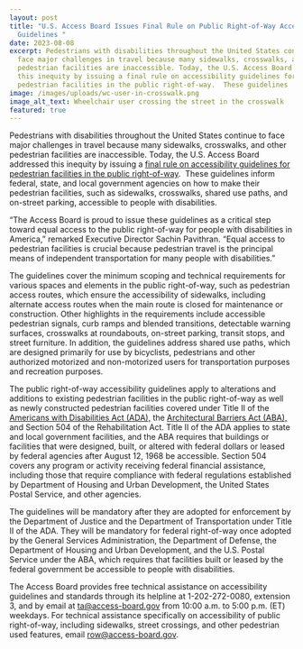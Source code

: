 ```yaml
---
layout: post
title: "U.S. Access Board Issues Final Rule on Public Right-of-Way Accessibility
  Guidelines "
date: 2023-08-08
excerpt: Pedestrians with disabilities throughout the United States continue to
  face major challenges in travel because many sidewalks, crosswalks, and other
  pedestrian facilities are inaccessible. Today, the U.S. Access Board addressed
  this inequity by issuing a final rule on accessibility guidelines for
  pedestrian facilities in the public right-of-way.  These guidelines . . .
image: /images/uploads/wc-user-in-crosswalk.png
image_alt_text: Wheelchair user crossing the street in the crosswalk
featured: true
---
```

Pedestrians with disabilities throughout the United States continue to face major challenges in travel because many sidewalks, crosswalks, and other pedestrian facilities are inaccessible. Today, the U.S. Access Board addressed this inequity by issuing a [final rule on accessibility guidelines for pedestrian facilities in the public right-of-way](https://www.access-board.gov/prowag/).  These guidelines inform federal, state, and local government agencies on how to make their pedestrian facilities, such as sidewalks, crosswalks, shared use paths, and on-street parking, accessible to people with disabilities. 

“The Access Board is proud to issue these guidelines as a critical step toward equal access to the public right-of-way for people with disabilities in America,” remarked Executive Director Sachin Pavithran. “Equal access to pedestrian facilities is crucial because pedestrian travel is the principal means of independent transportation for many people with disabilities.” 

The guidelines cover the minimum scoping and technical requirements for various spaces and elements in the public right-of-way, such as pedestrian access routes, which ensure the accessibility of sidewalks, including alternate access routes when the main route is closed for maintenance or construction. Other highlights in the requirements include accessible pedestrian signals, curb ramps and blended transitions, detectable warning surfaces, crosswalks at roundabouts, on-street parking, transit stops, and street furniture. In addition, the guidelines address shared use paths, which are designed primarily for use by bicyclists, pedestrians and other authorized motorized and non-motorized users for transportation purposes and recreation purposes. 

The public right-of-way accessibility guidelines apply to alterations and additions to existing pedestrian facilities in the public right-of-way as well as newly constructed pedestrian facilities covered under Title II of the [Americans with Disabilities Act (ADA),](https://www.access-board.gov/law/ada.html) the [Architectural Barriers Act (ABA),](https://www.access-board.gov/law/aba.html) and Section 504 of the Rehabilitation Act. Title II of the ADA applies to state and local government facilities, and the ABA requires that buildings or facilities that were designed, built, or altered with federal dollars or leased by federal agencies after August 12, 1968 be accessible. Section 504 covers any program or activity receiving federal financial assistance, including those that require compliance with federal regulations established by Department of Housing and Urban Development, the United States Postal Service, and other agencies. 

The guidelines will be mandatory after they are adopted for enforcement by the Department of Justice and the Department of Transportation under Title II of the ADA. They will be mandatory for federal right-of-way once adopted by the General Services Administration, the Department of Defense, the Department of Housing and Urban Development, and the U.S. Postal Service under the ABA, which requires that facilities built or leased by the federal government be accessible to people with disabilities. 

The Access Board provides free technical assistance on accessibility guidelines and standards through its helpline at 1-202-272-0080, extension 3, and by email at [ta@access-board.gov](mailto:ta@access-board.gov) from 10:00 a.m. to 5:00 p.m. (ET) weekdays. For technical assistance specifically on accessibility of public right-of-way, including sidewalks, street crossings, and other pedestrian used features, email [row@access-board.gov](mailto:row@access-board.gov).
